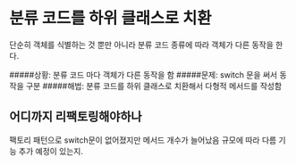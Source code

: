 # 분류 코드를 하위 클래스로 치환


단순히 객체를 식별하는 것 뿐만 아니라 분류 코드 종류에 따라 객체가 다른 동작을 한다.

#####상황:  분류 코드 마다 객체가 다른 동작을 함
#####문제:  switch 문을 써서 동작을 구분
#####해법:  분류 코드를 하위 클래스로 치환해서 다형적 메서드를 작성함

## 어디까지 리팩토링해야하나
팩토리 패턴으로 switch문이 없어졌지만 메서드 개수가 늘어났음
규모에 따라 다름
기능 추가 예정이 있는지.
